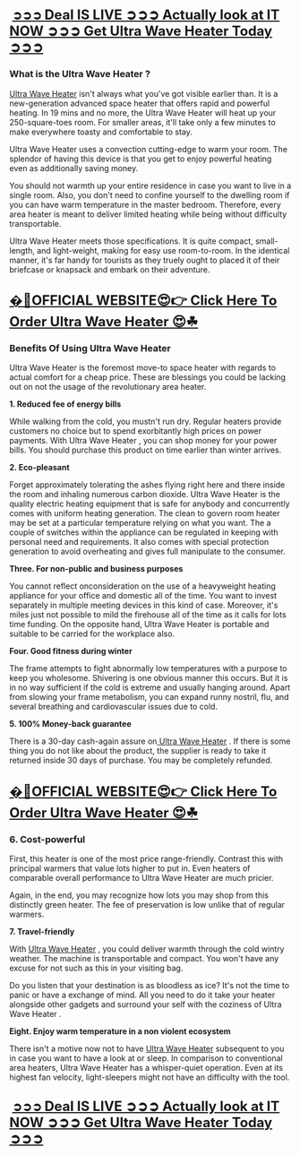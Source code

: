 <h2>&nbsp;<a href="https://beastfitclub.com/ultra-wave-heater/">➲➲➲ <span style="font-size: x-large;"><strong>Deal IS LIVE ➲➲➲ Actually look at IT NOW ➲➲➲ Get Ultra Wave Heater Today ➲➲➲</strong></span></a></h2>
<h3><strong>What is the Ultra Wave Heater ?</strong></h3>
<p><a href="https://beastfitclub.com/ultra-wave-heater/">Ultra Wave Heater</a> isn't always what you've got visible earlier than. It is a new-generation advanced space heater that offers rapid and powerful heating. In 19 mins and no more, the Ultra Wave Heater will heat up your 250-square-toes room. For smaller areas, it'll take only a few minutes to make everywhere toasty and comfortable to stay.</p>
<p>Ultra Wave Heater uses a convection cutting-edge to warm your room. The splendor of having this device is that you get to enjoy powerful heating even as additionally saving money.</p>
<p>You should not warmth up your entire residence in case you want to live in a single room. Also, you don't need to confine yourself to the dwelling room if you can have warm temperature in the master bedroom. Therefore, every area heater is meant to deliver limited heating while being without difficulty transportable.</p>
<p>Ultra Wave Heater meets those specifications. It is quite compact, small-length, and light-weight, making for easy use room-to-room. In the identical manner, it's far handy for tourists as they truely ought to placed it of their briefcase or knapsack and embark on their adventure.</p>
<h2><a href="https://beastfitclub.com/ultra-wave-heater/"><span style="font-size: x-large;"><strong>�📣OFFICIAL WEBSITE😍👉 Click Here To Order Ultra Wave Heater 😍☘</strong></span></a></h2>
<h3><strong>Benefits Of Using Ultra Wave Heater</strong></h3>
<p>Ultra Wave Heater is the foremost move-to space heater with regards to actual comfort for a cheap price. These are blessings you could be lacking out on not the usage of the revolutionary area heater.</p>
<p><strong>1. Reduced fee of energy bills</strong></p>
<p>While walking from the cold, you mustn't run dry. Regular heaters provide customers no choice but to spend exorbitantly high prices on power payments. With Ultra Wave Heater , you can shop money for your power bills. You should purchase this product on time earlier than winter arrives.</p>
<p><strong>2. Eco-pleasant</strong></p>
<p>Forget approximately tolerating the ashes flying right here and there inside the room and inhaling numerous carbon dioxide. Ultra Wave Heater is the quality electric heating equipment that is safe for anybody and concurrently comes with uniform heating generation. The clean to govern room heater may be set at a particular temperature relying on what you want. The a couple of switches within the appliance can be regulated in keeping with personal need and requirements. It also comes with special protection generation to avoid overheating and gives full manipulate to the consumer.</p>
<p><strong>Three. For non-public and business purposes</strong></p>
<p>You cannot reflect onconsideration on the use of a heavyweight heating appliance for your office and domestic all of the time. You want to invest separately in multiple meeting devices in this kind of case. Moreover, it's miles just not possible to mild the firehouse all of the time as it calls for lots time funding. On the opposite hand, Ultra Wave Heater is portable and suitable to be carried for the workplace also.</p>
<p><strong>Four. Good fitness during winter</strong></p>
<p>The frame attempts to fight abnormally low temperatures with a purpose to keep you wholesome. Shivering is one obvious manner this occurs. But it is in no way sufficient if the cold is extreme and usually hanging around. Apart from slowing your frame metabolism, you can expand runny nostril, flu, and several breathing and cardiovascular issues due to cold.</p>
<p><strong>5. 100% Money-back guarantee</strong></p>
<p>There is a 30-day cash-again assure on<a href="https://beastfitclub.com/ultra-wave-heater/"> Ultra Wave Heater</a> . If there is some thing you do not like about the product, the supplier is ready to take it returned inside 30 days of purchase. You may be completely refunded.</p>
<h2><a href="https://beastfitclub.com/ultra-wave-heater/"><span style="font-size: x-large;"><strong>�📣OFFICIAL WEBSITE😍👉 Click Here To Order Ultra Wave Heater 😍☘</strong></span></a></h2>
<h3><strong>6. Cost-powerful</strong></h3>
<p>First, this heater is one of the most price range-friendly. Contrast this with principal warmers that value lots higher to put in. Even heaters of comparable overall performance to Ultra Wave Heater are much pricier.</p>
<p>Again, in the end, you may recognize how lots you may shop from this distinctly green heater. The fee of preservation is low unlike that of regular warmers.</p>
<p><strong>7. Travel-friendly</strong></p>
<p>With <a href="https://www.facebook.com/UltraWaveHeaterReviews/">Ultra Wave Heater</a> , you could deliver warmth through the cold wintry weather. The machine is transportable and compact. You won't have any excuse for not such as this in your visiting bag.</p>
<p>Do you listen that your destination is as bloodless as ice? It's not the time to panic or have a exchange of mind. All you need to do it take your heater alongside other gadgets and surround your self with the coziness of Ultra Wave Heater .</p>
<p><strong>Eight. Enjoy warm temperature in a non violent ecosystem</strong></p>
<p>There isn't a motive now not to have <a href="https://www.facebook.com/UltraWaveHeaterReviews/">Ultra Wave Heater</a> subsequent to you in case you want to have a look at or sleep. In comparison to conventional area heaters, Ultra Wave Heater has a whisper-quiet operation. Even at its highest fan velocity, light-sleepers might not have an difficulty with the tool.</p>
<h2>&nbsp;<a href="https://beastfitclub.com/ultra-wave-heater/">&zwj;➲➲➲ <span style="font-size: x-large;"><strong>Deal IS LIVE ➲➲➲ Actually look at IT NOW ➲➲➲ Get Ultra Wave Heater Today ➲➲➲</strong></span></a></h2>
<p>&nbsp;</p>

